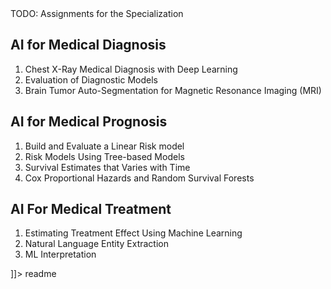 <snippet>
  <content><![CDATA[
# ${1: AI-for-Medicine- Alvi-Rahman}

TODO: Assignments for the Specialization

## AI for Medical Diagnosis

1. Chest X-Ray Medical Diagnosis with Deep Learning
2. Evaluation of Diagnostic Models
3. Brain Tumor Auto-Segmentation for Magnetic Resonance Imaging (MRI)

## AI for Medical Prognosis

1. Build and Evaluate a Linear Risk model
2. Risk Models Using Tree-based Models
3. Survival Estimates that Varies with Time
4. Cox Proportional Hazards and Random Survival Forests

## AI For Medical Treatment

1. Estimating Treatment Effect Using Machine Learning
2. Natural Language Entity Extraction
3. ML Interpretation



]]></content>
  <tabTrigger>readme</tabTrigger>
</snippet>